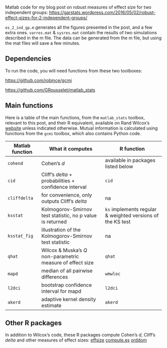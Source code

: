 Matlab code for my blog post on robust measures of effect size for two independent groups:
<https://garstats.wordpress.com/2016/05/02/robust-effect-sizes-for-2-independent-groups/>

`es_2_ind_gp.m` generates all the figures presented in the post, and a few extra ones.
`varres.mat` & `sysres.mat` contain the results of two simulations described in the m file. 
The data can be generated from the m file, but using the mat files will save a few minutes.

## Dependencies
To run the code, you will need functions from these two toolboxes:

<https://github.com/robince/gcmi>

<https://github.com/GRousselet/matlab_stats>

## Main functions

Here is a table of the main functions, from the `matlab_stats` toolbox, relevant to this post, and their R equivalent, 
available on Rand Wilcox’s [website](http://dornsife.usc.edu/labs/rwilcox/software/) unless indicated otherwise. 
Mutual information is calculated using functions from the `gcmi` toolbox, which also contains Python code.

|Matlab function|What it computes|R function|
|-----|-----|-----| 
|`cohend`|Cohen’s *d*|available in packages listed below|
|`cid`|Cliff’s *delta* + probabilities + confidence interval|`cid`|
|`cliffdelta`|for convenience, only outputs Cliff’s *delta*|na|
|`ksstat`|Kolmogorov-Smirnov test statistic, no p value is returned|`ks` implements regular & weighted versions of the KS test|
|`ksstat_fig`|illustration of the Kolmogorov-Smirnov test statistic|na|
|`qhat`|Wilcox & Muska’s *Q* non-parametric measure of effect size|`qhat`|
|`mapd`|median of all pairwise differences|`wmwloc`|
|`l2dci`|bootstrap confidence interval for mapd|`l2dci`|
|`akerd`|adaptive kernel density estimate|`akerd`|

## Other R packages

In addition to Wilcox’s code, these R packages compute Cohen’s *d*, Cliff’s *delta* and other measures of effect sizes:
[effsize](https://cran.r-project.org/web/packages/effsize/) 
[compute.es](https://cran.r-project.org/web/packages/compute.es/)
[orddom](https://cran.r-project.org/web/packages/orddom/)
